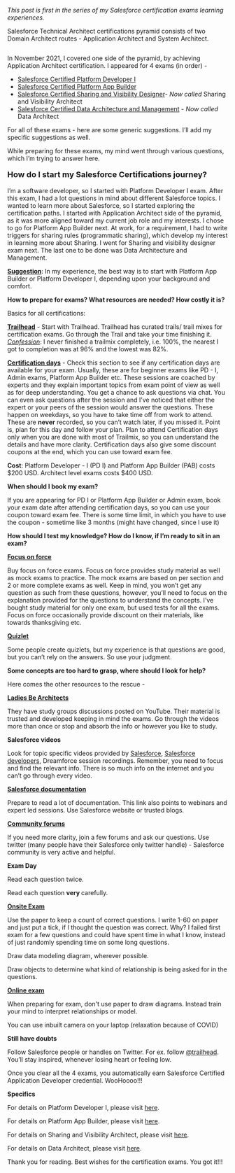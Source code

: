 <!-- wp:paragraph -->
<p></p>
<!-- /wp:paragraph -->

<!-- wp:paragraph -->
<p><em>This post is first in the series of my Salesforce certification exams learning experiences.</em></p>
<!-- /wp:paragraph -->

<!-- wp:paragraph -->
<p></p>
<!-- /wp:paragraph -->

<!-- wp:paragraph -->
<p>Salesforce Technical Architect certifications pyramid consists of two Domain Architect routes - Application Architect and System Architect.</p>
<!-- /wp:paragraph -->

<!-- wp:image {"id":74,"sizeSlug":"large","linkDestination":"none"} -->
<figure class="wp-block-image size-large"><img src="http://lifeis2golearn.com/wp-content/uploads/2022/02/technical-architect-1024x742.png" alt="" class="wp-image-74"/></figure>
<!-- /wp:image -->

<!-- wp:paragraph -->
<p>In November 2021, I covered one side of the pyramid, by achieving Application Architect certification. I appeared for 4 exams (in order) - </p>
<!-- /wp:paragraph -->

<!-- wp:list -->
<ul><li><a rel="noreferrer noopener" href="https://trailhead.salesforce.com/help?article=Salesforce-Certified-Platform-Developer-I-Exam-Guide" target="_blank">Salesforce Certified Platform Developer I</a></li><li><a href="https://trailhead.salesforce.com/help?article=Salesforce-Certified-Platform-App-Builder-Exam-Guide">Salesforce Certified Platform App </a><a rel="noreferrer noopener" href="https://trailhead.salesforce.com/help?article=Salesforce-Certified-Platform-App-Builder-Exam-Guide" target="_blank">Builder</a></li><li><a href="https://trailhead.salesforce.com/help?article=Salesforce-Certified-Sharing-and-Visibility-Architect-Exam-Guide" target="_blank" rel="noreferrer noopener">Salesforce Certified Sharing and Visibility </a><a rel="noreferrer noopener" href="https://trailhead.salesforce.com/help?article=Salesforce-Certified-Sharing-and-Visibility-Architect-Exam-Guide" target="_blank">Designer</a>- <em>Now called</em> Sharing and Visibility Architect </li><li><a rel="noreferrer noopener" href="https://trailhead.salesforce.com/help?article=Salesforce-Certified-Data-Architect-Exam-Guide" target="_blank">Salesforce Certified Data Architecture and Management</a>  - <em>Now called</em> Data Architect </li></ul>
<!-- /wp:list -->

<!-- wp:paragraph -->
<p>For all of these exams - here are some generic suggestions. I’ll add my specific suggestions as well. </p>
<!-- /wp:paragraph -->

<!-- wp:paragraph -->
<p>While preparing for these exams, my mind went through various questions, which I’m trying to answer here.</p>
<!-- /wp:paragraph -->

<!-- wp:paragraph {"style":{"typography":{"fontSize":"18px"}}} -->
<p style="font-size:18px"><strong><strong><strong>How do I start my Salesforce Certifications journey?</strong></strong></strong></p>
<!-- /wp:paragraph -->

<!-- wp:paragraph -->
<p>I’m a software developer, so I started with Platform Developer I exam. After this exam, I had a lot questions in mind about different Salesforce topics. I wanted to learn more about Salesforce, so I started exploring the certification paths. I started with Application Architect side of the pyramid, as it was more aligned toward my current job role and my interests. I chose to go for Platform App Builder next. At work, for a requirement, I had to write triggers for sharing rules (programmatic sharing), which develop my interest in learning more about Sharing. I went for Sharing and visibility designer exam next. The last one to be done was Data Architecture and Management.</p>
<!-- /wp:paragraph -->

<!-- wp:paragraph -->
<p><strong><span style="text-decoration: underline;">Suggestion</span></strong>: In my experience, the best way is to start with Platform App Builder or Platform Developer I, depending upon your background and comfort.</p>
<!-- /wp:paragraph -->

<!-- wp:paragraph -->
<p><strong><strong>How to prepare for exams? What resources are needed? How costly it is?</strong></strong></p>
<!-- /wp:paragraph -->

<!-- wp:paragraph -->
<p>Basics for all certifications:</p>
<!-- /wp:paragraph -->

<!-- wp:paragraph -->
<p><a rel="noreferrer noopener" href="https://trailhead.salesforce.com/" target="_blank"><strong>Trailhead</strong></a> - Start with Trailhead. Trailhead has curated trails/ trail mixes for certification exams. Go through the Trail and take your time finishing it.<br><em><span style="text-decoration: underline;">Confession</span></em>: I never finished a trailmix completely, i.e. 100%, the nearest I got to completion was at 96% and the lowest was 82%.</p>
<!-- /wp:paragraph -->

<!-- wp:paragraph -->
<p><a rel="noreferrer noopener" href="https://trailhead.salesforce.com/trailblazer-community/feed" target="_blank"><strong>Certification days</strong></a> - Check this section to see if any certification days are available for your exam. Usually, these are for beginner exams like PD - I, Admin exams, Platform App Builder etc. These sessions are coached by experts and they explain important topics from exam point of view as well as for deep understanding. You get a chance to ask questions via chat. You can even ask questions after the session and I’ve noticed that either the expert or your peers of the session would answer the questions. These happen on weekdays, so you have to take time off from work to attend. These are <strong>never</strong> recorded, so you can’t watch later, if you missed it. Point is, plan for this day and follow your plan. Plan to attend Certification days only when you are done with most of Trailmix, so you can understand the details and have more clarity. Certification days also give some discount coupons at the end, which you can use toward exam fee.</p>
<!-- /wp:paragraph -->

<!-- wp:paragraph -->
<p><strong>Cost</strong>: Platform Developer - I (PD I) and Platform App Builder (PAB) costs $200 USD. Architect level exams costs $400 USD. </p>
<!-- /wp:paragraph -->

<!-- wp:paragraph -->
<p><strong><strong><strong>When should I book my exam?</strong></strong></strong></p>
<!-- /wp:paragraph -->

<!-- wp:paragraph -->
<p>If you are appearing for PD I or Platform App Builder or Admin exam, book your exam date after attending certification days, so you can use your coupon toward exam fee. There is some time limit, in which you have to use the coupon - sometime like 3 months (might have changed, since I use it)</p>
<!-- /wp:paragraph -->

<!-- wp:paragraph -->
<p><strong><strong><strong>How should I test my knowledge? How do I know, if I’m ready to sit in an exam?</strong></strong></strong></p>
<!-- /wp:paragraph -->

<!-- wp:paragraph -->
<p><a href="https://focusonforce.com" target="_blank" rel="noreferrer noopener"><strong>Focus on force</strong></a></p>
<!-- /wp:paragraph -->

<!-- wp:paragraph -->
<p>Buy focus on force exams. Focus on force provides study material as well as mock exams to practice. The mock exams are based on per section and 2 or more complete exams as well. Keep in mind, you won’t get any question as such from these questions, however, you’ll need to focus on the explanation provided for the questions to understand the concepts. I’ve bought study material for only one exam, but used tests for all the exams. Focus on force occasionally provide discount on their materials, like towards thanksgiving etc.</p>
<!-- /wp:paragraph -->

<!-- wp:paragraph -->
<p><a href="https://quizlet.com" target="_blank" rel="noreferrer noopener"><strong>Quizlet</strong></a></p>
<!-- /wp:paragraph -->

<!-- wp:paragraph -->
<p>Some people create quizlets, but my experience is that questions are good, but you can’t rely on the answers. So use your judgment.</p>
<!-- /wp:paragraph -->

<!-- wp:paragraph -->
<p><strong><strong><strong><strong>Some concepts are too hard to grasp, where should I look for help?</strong></strong></strong></strong></p>
<!-- /wp:paragraph -->

<!-- wp:paragraph -->
<p>Here comes the other resources to the rescue -</p>
<!-- /wp:paragraph -->

<!-- wp:paragraph -->
<p><a href="https://youtube.com/c/LadiesBeArchitects"><strong>Ladies Be </strong></a><strong><a rel="noreferrer noopener" href="https://youtube.com/c/LadiesBeArchitects" target="_blank">Architects</a></strong></p>
<!-- /wp:paragraph -->

<!-- wp:paragraph -->
<p>They have study groups discussions posted on YouTube. Their material is trusted and developed keeping in mind the exams. Go through the videos more than once or stop and absorb the info or however you like to study.</p>
<!-- /wp:paragraph -->

<!-- wp:paragraph -->
<p></p>
<!-- /wp:paragraph -->

<!-- wp:paragraph -->
<p id="salesforce-videos-look-for-topic-specific-videos-provided-by-salesforce-salesforce-developers-dreamforce-session-recordings-remember-you-need-to-focus-and-find-the-relevant-info-there-is-so-much-info-on-the-internet-and-you-can-t-go-through-every-video"><strong>Salesforce videos</strong></p>
<!-- /wp:paragraph -->

<!-- wp:paragraph -->
<p id="salesforce-videos-look-for-topic-specific-videos-provided-by-salesforce-salesforce-developers-dreamforce-session-recordings-remember-you-need-to-focus-and-find-the-relevant-info-there-is-so-much-info-on-the-internet-and-you-can-t-go-through-every-video">Look for topic specific videos provided by <a rel="noreferrer noopener" href="https://youtube.com/c/salesforce" target="_blank">Salesforce</a>, <a rel="noreferrer noopener" href="https://youtube.com/c/SalesforceDevelopers" target="_blank">Salesforce developers</a>, Dreamforce session recordings. Remember, you need to focus and find the relevant info. There is so much info on the internet and you can’t go through every video.</p>
<!-- /wp:paragraph -->

<!-- wp:paragraph -->
<p><strong><a rel="noreferrer noopener" href="https://help.salesforce.com/s/?language=en_US" target="_blank">Salesforce documentatio</a></strong><a href="https://help.salesforce.com/s/?language=en_US"><strong>n</strong></a> </p>
<!-- /wp:paragraph -->

<!-- wp:paragraph -->
<p>Prepare to read a lot of documentation. This link also points to webinars and expert led sessions. Use Salesforce website or trusted blogs.</p>
<!-- /wp:paragraph -->

<!-- wp:paragraph -->
<p><a rel="noreferrer noopener" href="https://trailhead.salesforce.com/trailblazer-community/feed" target="_blank"><strong>Community forums</strong></a></p>
<!-- /wp:paragraph -->

<!-- wp:paragraph -->
<p>If you need more clarity, join a few forums and ask our questions. Use twitter (many people have their Salesforce only twitter handle) - Salesforce community is very active and helpful.</p>
<!-- /wp:paragraph -->

<!-- wp:paragraph -->
<p><strong><strong><strong><strong><strong>Exam Day</strong></strong></strong></strong></strong></p>
<!-- /wp:paragraph -->

<!-- wp:paragraph -->
<p>Read each question twice. </p>
<!-- /wp:paragraph -->

<!-- wp:paragraph -->
<p>Read each question <strong>very </strong>carefully.</p>
<!-- /wp:paragraph -->

<!-- wp:paragraph -->
<p><strong><span style="text-decoration:underline;">Onsite Exam</span></strong></p>
<!-- /wp:paragraph -->

<!-- wp:paragraph -->
<p>Use the paper to keep a count of correct questions. I write 1-60 on paper and just put a tick, if I thought the question was correct. Why? I failed first exam for a few questions and could have spent time in what I know, instead of just randomly spending time on some long questions.</p>
<!-- /wp:paragraph -->

<!-- wp:paragraph -->
<p>Draw data modeling diagram, wherever possible.</p>
<!-- /wp:paragraph -->

<!-- wp:paragraph -->
<p>Draw objects to determine what kind of relationship is being asked for in the questions.</p>
<!-- /wp:paragraph -->

<!-- wp:paragraph -->
<p><strong><span style="text-decoration:underline;">Online exam</span></strong></p>
<!-- /wp:paragraph -->

<!-- wp:paragraph -->
<p>When preparing for exam, don't use paper to draw diagrams. Instead train your mind to interpret relationships or model.</p>
<!-- /wp:paragraph -->

<!-- wp:paragraph -->
<p>You can use inbuilt camera on your laptop (relaxation because of COVID)</p>
<!-- /wp:paragraph -->

<!-- wp:paragraph -->
<p><strong>Still have doubts</strong></p>
<!-- /wp:paragraph -->

<!-- wp:paragraph -->
<p>Follow Salesforce people or handles on Twitter. For ex. follow&nbsp;<a rel="noreferrer noopener" href="http://trailhead%20twitter/" target="_blank">@trailhead</a>. You’ll stay inspired, whenever losing heart or feeling low.</p>
<!-- /wp:paragraph -->

<!-- wp:paragraph -->
<p>Once you clear all the 4 exams, you automatically earn Salesforce Certified Application Developer credential. WooHoooo!!!</p>
<!-- /wp:paragraph -->

<!-- wp:paragraph -->
<p><strong><strong><strong><strong><strong>Specifics</strong></strong></strong></strong></strong></p>
<!-- /wp:paragraph -->

<!-- wp:paragraph -->
<p>For details on Platform Developer I, please visit <a rel="noreferrer noopener" href="https://lifeis2golearn.com/salesforce-platform-developer-i-certification-exam/" target="_blank">here</a>.</p>
<!-- /wp:paragraph -->

<!-- wp:paragraph -->
<p>For details on Platform App Builder, please visit <a href="https://lifeis2golearn.com/salesforce-platform-app-builder/" target="_blank" rel="noreferrer noopener">here</a>.</p>
<!-- /wp:paragraph -->

<!-- wp:paragraph -->
<p>For details on Sharing and Visibility Architect, please visit <a href="https://lifeis2golearn.com/my-learning-journey-salesforce-sharing-and-visibility-architect-certification-exam/" target="_blank" rel="noreferrer noopener">here</a>.</p>
<!-- /wp:paragraph -->

<!-- wp:paragraph -->
<p>For details on Data Architect, please visit <a href="https://lifeis2golearn.com/my-learning-journey-salesforce-data-architect-certification-exam/" target="_blank" rel="noreferrer noopener">here</a>.</p>
<!-- /wp:paragraph -->

<!-- wp:paragraph -->
<p></p>
<!-- /wp:paragraph -->

<!-- wp:paragraph -->
<p>Thank you for reading. Best wishes for the certification exams. You got it!!!</p>
<!-- /wp:paragraph -->






